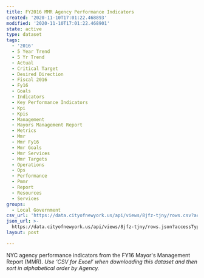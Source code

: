 ```yaml
---
title: FY2016 MMR Agency Performance Indicators
created: '2020-11-10T17:01:22.468893'
modified: '2020-11-10T17:01:22.468901'
state: active
type: dataset
tags:
  - '2016'
  - 5 Year Trend
  - 5 Yr Trend
  - Actual
  - Critical Target
  - Desired Direction
  - Fiscal 2016
  - Fy16
  - Goals
  - Indicators
  - Key Performance Indicators
  - Kpi
  - Kpis
  - Management
  - Mayors Management Report
  - Metrics
  - Mmr
  - Mmr Fy16
  - Mmr Goals
  - Mmr Services
  - Mmr Targets
  - Operations
  - Ops
  - Performance
  - Pmmr
  - Report
  - Resources
  - Services
groups:
  - Local Government
csv_url: 'https://data.cityofnewyork.us/api/views/8jfz-tjny/rows.csv?accessType=DOWNLOAD'
json_url: >-
  https://data.cityofnewyork.us/api/views/8jfz-tjny/rows.json?accessType=DOWNLOAD
layout: post

---
```

NYC agency performance indicators from the FY16 Mayor's Management Report (MMR).
<i>Use ‘CSV for Excel’ when downloading this dataset and then sort in alphabetical order by Agency.<i>
